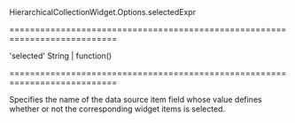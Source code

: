 <!--id-->HierarchicalCollectionWidget.Options.selectedExpr<!--/id-->
===========================================================================
<!--default-->'selected'<!--/default-->
<!--type-->String | function()<!--/type-->
===========================================================================

<!--shortDescription-->
Specifies the name of the data source item field whose value defines whether or not the corresponding widget items is selected.
<!--/shortDescription-->

<!--fullDescription-->

<!--/fullDescription-->